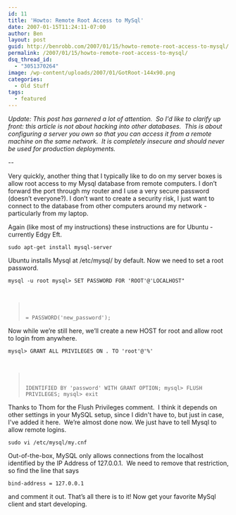 ```yaml
---
id: 11
title: 'Howto: Remote Root Access to MySql'
date: 2007-01-15T11:24:11-07:00
author: Ben
layout: post
guid: http://benrobb.com/2007/01/15/howto-remote-root-access-to-mysql/
permalink: /2007/01/15/howto-remote-root-access-to-mysql/
dsq_thread_id:
  - "3051370264"
image: /wp-content/uploads/2007/01/GotRoot-144x90.png
categories:
  - Old Stuff
tags:
  - featured
---
```

<em>Update: This post has garnered a lot of attention.  So I'd like to clarify up front: this article is not about hacking into other databases.  This is about configuring a server you own so that you can access it from a remote machine on the same network.  It is completely insecure and should never be used for production deployments.</em>

<em>--</em>

Very quickly, another thing that I typically like to do on my server boxes is allow root access to my Mysql database from remote computers. I don’t forward the port through my router and I use a very secure password (doesn’t everyone?). I don’t want to create a security risk, I just want to connect to the database from other computers around my network - particularly from my laptop.

Again (like most of my instructions) these instructions are for Ubuntu - currently Edgy Eft.

<code>sudo apt-get install mysql-server</code>

Ubuntu installs Mysql at /etc/mysql/ by default. Now we need to set a root password.

<code>mysql -u root
mysql&gt; SET PASSWORD FOR 'ROOT'@'LOCALHOST"
> = PASSWORD('new_password');</code>

Now while we’re still here, we’ll create a new HOST for root and allow root to login from anywhere.

<code>mysql&gt; GRANT ALL PRIVILEGES ON *.* TO 'root'@'%'
> IDENTIFIED BY 'password' WITH GRANT OPTION;
mysql&gt; FLUSH PRIVILEGES;
mysql&gt; exit</code>

Thanks to Thom for the Flush Privileges comment.  I think it depends on other settings in your MySQL setup, since I didn't have to, but just in case, I've added it here.  We’re almost done now. We just have to tell Mysql to allow remote logins.

<code>sudo vi /etc/mysql/my.cnf</code>

Out-of-the-box, MySQL only allows connections from the localhost identified by the IP Address of 127.0.0.1.  We need to remove that restriction, so find the line that says

<code>bind-address = 127.0.0.1</code>

and comment it out. That’s all there is to it! Now get your favorite MySql client and start developing.